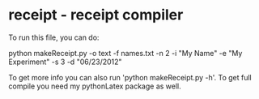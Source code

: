 # receipt - receipt compiler
To run this file, you can do:

python makeReceipt.py -o text -f names.txt -n 2 -i "My Name" -e "My Experiment" -s 3 -d "06/23/2012"

To get more info you can also run 'python makeReceipt.py -h'.  To get full compile you need my pythonLatex package as well. 